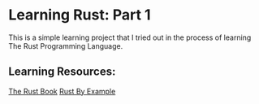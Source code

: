 # Learning Rust: Part 1

This is a simple learning project that I tried out in the process of learning
The Rust Programming Language.

## Learning Resources:
[The Rust Book](https://doc.rust-lang.org/book/)
[Rust By Example](https://doc.rust-lang.org/rust-by-example/)

